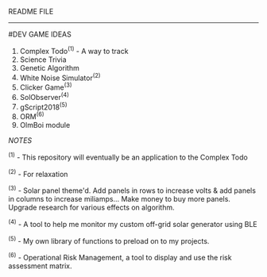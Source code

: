 README FILE

_______

#DEV GAME IDEAS

1. Complex Todo<sup>(1)</sup> - A way to track 
2. Science Trivia
3. Genetic Algorithm
4. White Noise Simulator<sup>(2)</sup>
5. Clicker Game<sup>(3)</sup>
6. SolObserver<sup>(4)</sup>
7. gScript2018<sup>(5)</sup>
8. ORM<sup>(6)</sup>
9. OlmBoi module

*NOTES*

<sup>(1)</sup> - This repository will eventually be an application to the Complex Todo

<sup>(2)</sup> - For relaxation

<sup>(3)</sup> - Solar panel theme'd.  Add panels in rows to increase volts & add panels in columns to increase miliamps... Make money to buy more panels.  Upgrade research for various effects on algorithm.  

<sup>(4)</sup> - A tool to help me monitor my custom off-grid solar generator using BLE

<sup>(5)</sup> - My own library of functions to preload on to my projects.

<sup>(6)</sup> - Operational Risk Management, a tool to display and use the risk assessment matrix.